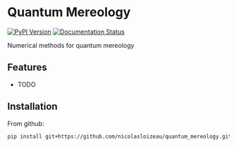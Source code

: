# Quantum Mereology

[![PyPI Version](https://img.shields.io/pypi/v/quantum_mereology.svg)](https://pypi.python.org/pypi/quantum_mereology)
[![Documentation Status](https://readthedocs.org/projects/quantum-mereology/badge/?version=latest)](https://quantum-mereology.readthedocs.io/en/latest/?version=latest)

Numerical methods for quantum mereology

## Features

* TODO

## Installation

From github:

```bash
pip install git+https://github.com/nicolasloizeau/quantum_mereology.git
```
